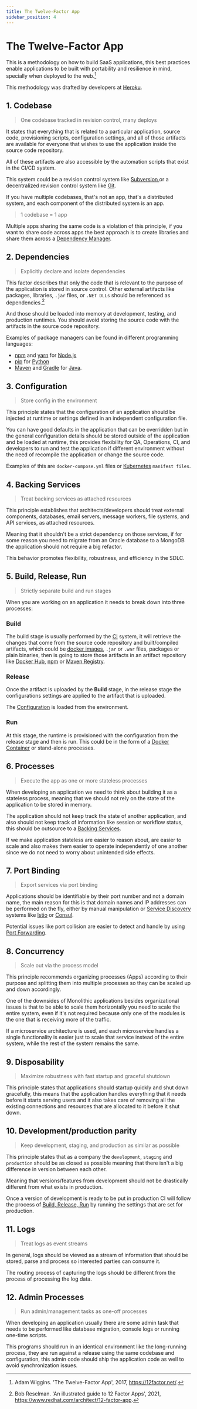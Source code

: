 ```yaml
---
title: The Twelve-Factor App
sidebar_position: 4
---
```


# The Twelve-Factor App

This is a methodology on how to build SaaS applications, this best practices enable applications to be built with portability and resilience in mind, specially when deployed to the web.[^1]

This methodology was drafted by developers at [Heroku](https://www.heroku.com/).

## 1. Codebase

> One codebase tracked in revision control, many deploys

It states that everything that is related to a particular application, source code, provisioning scripts, configuration settings, and all of those artifacts are available for everyone that wishes to use the application inside the source code repository.

All of these artifacts are also accessible by the automation scripts that exist in the CI/CD system.

This system could be a revision control system like [Subversion ](https://subversion.apache.org/)or a decentralized revision control system like [Git](https://git-scm.com/).

If you have multiple codebases, that's not an app, that's a distributed system, and each component of the distributed system is an app.

> 1 codebase = 1 app

Multiple apps sharing the same code is a violation of this principle, if you want to share code across apps the best approach is to create libraries and share them across a [Dependency Manager](https://devopedia.org/dependency-manager#:~:text=A%20dependency%20manager%20operates%20at,dependency%20manager%20is%20project%20specific.).

## 2. Dependencies

> Explicitly declare and isolate dependencies

This factor describes that only the code that is relevant to the purpose of the application is stored in source control. Other external artifacts like packages, libraries, `.jar` files, or `.NET DLLs` should be referenced as dependencies.[^2]

And those should be loaded into memory at development, testing, and production runtimes. You should avoid storing the source code with the artifacts in the source code repository.

Examples of package managers can be found in different programming languages:

- [npm](https://www.npmjs.com/) and [yarn](https://yarnpkg.com/) for [Node.js](https://nodejs.org/en/)
- [pip](https://pypi.org/project/pip/) for [Python](https://www.python.org/)
- [Maven](https://maven.apache.org/) and [Gradle](https://gradle.org/) for [Java](https://www.java.com/en/).

## 3. Configuration

> Store config in the environment

This principle states that the configuration of an application should be injected at runtime or settings defined in an independent configuration file.

You can have good defaults in the application that can be overridden but in the general configuration details should be stored outside of the application and be loaded at runtime, this provides flexibility for QA, Operations, CI, and developers to run and test the application if different environment without the need of recompile the application or change the source code.

Examples of this are `docker-compose.yml` files or [Kubernetes](https://kubernetes.io/) `manifest files`.

## 4. Backing Services

> Treat backing services as attached resources

This principle establishes that architects/developers should treat external components, databases, email servers, message workers, file systems, and API services, as attached resources.

Meaning that it shouldn't be a strict dependency on those services, if for some reason you need to migrate from an Oracle database to a MongoDB the application should not require a big refactor.

This behavior promotes flexibility, robustness, and efficiency in the SDLC.

## 5. Build, Release, Run

> Strictly separate build and run stages

When you are working on an application it needs to break down into three processes:

### Build

The build stage is usually performed by the [CI](https://aws.amazon.com/devops/continuous-integration/) system, it will retrieve the changes that come from the source code repository and built/compiled artifacts, which could be [docker images](https://docs.docker.com/engine/reference/commandline/images/), `.jar` or `.war` files, packages or plain binaries, then is going to store those artifacts in an artifact repository like [Docker Hub](https://hub.docker.com/), [npm](https://www.npmjs.com/) or [Maven Registry](https://search.maven.org/).

### Release

Once the artifact is uploaded by the **Build** stage, in the release stage the configurations settings are applied to the artifact that is uploaded.

The [Configuration](#configuration) is loaded from the environment.

### Run

At this stage, the runtime is provisioned with the configuration from the release stage and then is run. This could be in the form of a [Docker Container](https://www.docker.com/resources/what-container/#:~:text=A%20Docker%20container%20image%20is,tools%2C%20system%20libraries%20and%20settings) or stand-alone processes.

## 6. Processes

> Execute the app as one or more stateless processes

When developing an application we need to think about building it as a stateless process, meaning that we should not rely on the state of the application to be stored in memory.

The application should not keep track the state of another application, and also should not keep track of information like session or workflow status, this should be outsource to a [Backing Services](#backing-services).

If we make application stateless are easier to reason about, are easier to scale and also makes them easier to operate independently of one another since we do not need to worry about unintended side effects.

## 7. Port Binding

> Export services via port binding

Applications should be identifiable by their port number and not a domain name, the main reason for this is that domain names and IP addresses can be performed on the fly, either by manual manipulation or [Service Discovery](https://www.nginx.com/blog/service-discovery-in-a-microservices-architecture/) systems like [Istio](https://istio.io/) or [Consul](https://www.consul.io/).

Potential issues like port collision are easier to detect and handle by using [Port Forwarding](https://portforward.com/).

## 8. Concurrency

> Scale out via the process model

This principle recommends organizing processes (Apps) according to their purpose and splitting them into multiple processes so they can be scaled up and down accordingly.

One of the downsides of Monolithic applications besides organizational issues is that to be able to scale them horizontally you need to scale the entire system, even if it's not required because only one of the modules is the one that is receiving more of the traffic.

If a microservice architecture is used, and each microservice handles a single functionality is easier just to scale that service instead of the entire system, while the rest of the system remains the same.

## 9. Disposability

> Maximize robustness with fast startup and graceful shutdown

This principle states that applications should startup quickly and shut down gracefully, this means that the application handles everything that it needs before it starts serving users and it also takes care of removing all the existing connections and resources that are allocated to it before it shut down.

## 10. Development/production parity

> Keep development, staging, and production as similar as possible

This principle states that as a company the `development`, `staging` and `production` should be as closed as possible meaning that there isn't a big difference in version between each other.

Meaning that versions/features from development should not be drastically different from what exists in production.

Once a version of development is ready to be put in production CI will follow the process of [Build, Release, Run](#build-release-run) by running the settings that are set for production.

## 11. Logs

> Treat logs as event streams

In general, logs should be viewed as a stream of information that should be stored, parse and process so interested parties can consume it.

The routing process of capturing the logs should be different from the process of processing the log data.

## 12. Admin Processes

> Run admin/management tasks as one-off processes

When developing an application usually there are some admin task that needs to be performed like database migration, console logs or running one-time scripts.

This programs should run in an identical environment like the long-running process, they are run against a release using the same codebase and configuration, this admin code should ship the application code as well to avoid synchronization issues.

[^1]: Adam Wiggins. 'The Twelve-Factor App', 2017, https://12factor.net/.
[^2]: Bob Reselman. 'An illustrated guide to 12 Factor Apps', 2021, https://www.redhat.com/architect/12-factor-app.
